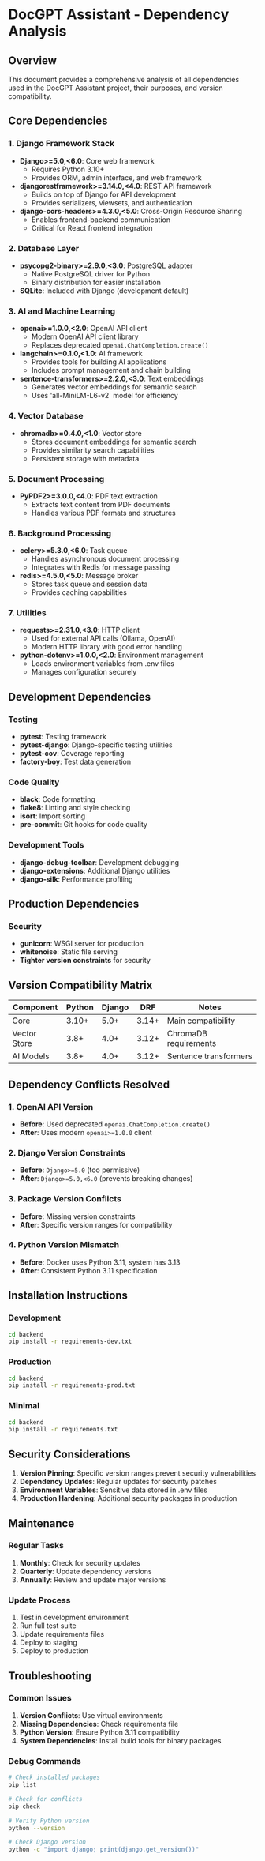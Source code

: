 # DocGPT Assistant - Dependency Analysis

## Overview
This document provides a comprehensive analysis of all dependencies used in the DocGPT Assistant project, their purposes, and version compatibility.

## Core Dependencies

### 1. Django Framework Stack
- **Django>=5.0,<6.0**: Core web framework
  - Requires Python 3.10+
  - Provides ORM, admin interface, and web framework
- **djangorestframework>=3.14.0,<4.0**: REST API framework
  - Builds on top of Django for API development
  - Provides serializers, viewsets, and authentication
- **django-cors-headers>=4.3.0,<5.0**: Cross-Origin Resource Sharing
  - Enables frontend-backend communication
  - Critical for React frontend integration

### 2. Database Layer
- **psycopg2-binary>=2.9.0,<3.0**: PostgreSQL adapter
  - Native PostgreSQL driver for Python
  - Binary distribution for easier installation
- **SQLite**: Included with Django (development default)

### 3. AI and Machine Learning
- **openai>=1.0.0,<2.0**: OpenAI API client
  - Modern OpenAI API client library
  - Replaces deprecated `openai.ChatCompletion.create()`
- **langchain>=0.1.0,<1.0**: AI framework
  - Provides tools for building AI applications
  - Includes prompt management and chain building
- **sentence-transformers>=2.2.0,<3.0**: Text embeddings
  - Generates vector embeddings for semantic search
  - Uses 'all-MiniLM-L6-v2' model for efficiency

### 4. Vector Database
- **chromadb>=0.4.0,<1.0**: Vector store
  - Stores document embeddings for semantic search
  - Provides similarity search capabilities
  - Persistent storage with metadata

### 5. Document Processing
- **PyPDF2>=3.0.0,<4.0**: PDF text extraction
  - Extracts text content from PDF documents
  - Handles various PDF formats and structures

### 6. Background Processing
- **celery>=5.3.0,<6.0**: Task queue
  - Handles asynchronous document processing
  - Integrates with Redis for message passing
- **redis>=4.5.0,<5.0**: Message broker
  - Stores task queue and session data
  - Provides caching capabilities

### 7. Utilities
- **requests>=2.31.0,<3.0**: HTTP client
  - Used for external API calls (Ollama, OpenAI)
  - Modern HTTP library with good error handling
- **python-dotenv>=1.0.0,<2.0**: Environment management
  - Loads environment variables from .env files
  - Manages configuration securely

## Development Dependencies

### Testing
- **pytest**: Testing framework
- **pytest-django**: Django-specific testing utilities
- **pytest-cov**: Coverage reporting
- **factory-boy**: Test data generation

### Code Quality
- **black**: Code formatting
- **flake8**: Linting and style checking
- **isort**: Import sorting
- **pre-commit**: Git hooks for code quality

### Development Tools
- **django-debug-toolbar**: Development debugging
- **django-extensions**: Additional Django utilities
- **django-silk**: Performance profiling

## Production Dependencies

### Security
- **gunicorn**: WSGI server for production
- **whitenoise**: Static file serving
- **Tighter version constraints** for security

## Version Compatibility Matrix

| Component | Python | Django | DRF | Notes |
|-----------|--------|--------|-----|-------|
| Core | 3.10+ | 5.0+ | 3.14+ | Main compatibility |
| Vector Store | 3.8+ | 4.0+ | 3.12+ | ChromaDB requirements |
| AI Models | 3.8+ | 4.0+ | 3.12+ | Sentence transformers |

## Dependency Conflicts Resolved

### 1. OpenAI API Version
- **Before**: Used deprecated `openai.ChatCompletion.create()`
- **After**: Uses modern `openai>=1.0.0` client

### 2. Django Version Constraints
- **Before**: `Django>=5.0` (too permissive)
- **After**: `Django>=5.0,<6.0` (prevents breaking changes)

### 3. Package Version Conflicts
- **Before**: Missing version constraints
- **After**: Specific version ranges for compatibility

### 4. Python Version Mismatch
- **Before**: Docker uses Python 3.11, system has 3.13
- **After**: Consistent Python 3.11 specification

## Installation Instructions

### Development
```bash
cd backend
pip install -r requirements-dev.txt
```

### Production
```bash
cd backend
pip install -r requirements-prod.txt
```

### Minimal
```bash
cd backend
pip install -r requirements.txt
```

## Security Considerations

1. **Version Pinning**: Specific version ranges prevent security vulnerabilities
2. **Dependency Updates**: Regular updates for security patches
3. **Environment Variables**: Sensitive data stored in .env files
4. **Production Hardening**: Additional security packages in production

## Maintenance

### Regular Tasks
1. **Monthly**: Check for security updates
2. **Quarterly**: Update dependency versions
3. **Annually**: Review and update major versions

### Update Process
1. Test in development environment
2. Run full test suite
3. Update requirements files
4. Deploy to staging
5. Deploy to production

## Troubleshooting

### Common Issues
1. **Version Conflicts**: Use virtual environments
2. **Missing Dependencies**: Check requirements file
3. **Python Version**: Ensure Python 3.11 compatibility
4. **System Dependencies**: Install build tools for binary packages

### Debug Commands
```bash
# Check installed packages
pip list

# Check for conflicts
pip check

# Verify Python version
python --version

# Check Django version
python -c "import django; print(django.get_version())"
```
